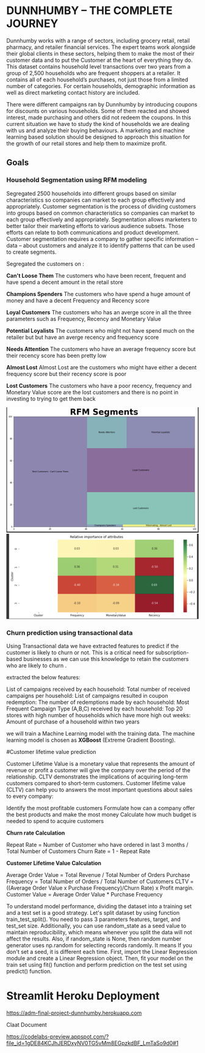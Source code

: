 # DUNNHUMBY – THE COMPLETE JOURNEY

Dunnhumby works with a range of sectors, including grocery retail, retail pharmacy, and retailer financial services. The expert teams work alongside their global clients in these sectors, helping them to make the most of their customer data and to put the Customer at the heart of everything they do. This dataset contains household level transactions over two years from a group of 2,500 households who are frequent shoppers at a retailer. It contains all of each household’s purchases, not just those from a limited number of categories. For certain households, demographic information as well as direct marketing contact history are included.

There were different campaigns ran by Dunnhumby by introducing coupons for discounts on various households. Some of them reacted and showed interest, made purchasing and others did not redeem the coupons. In this current situation we have to study the kind of households we are dealing with us and analyze their buying behaviours. A marketing and machine learning based solution should be designed to approach this situation for the growth of our retail stores and help them to maximize profit.


## Goals

### Household Segmentation using RFM modeling

Segregated 2500 households into different groups based on similar characteristics so companies can market to each group effectively and appropriately. Customer segmentation is the process of dividing customers into groups based on common characteristics so companies can market to each group effectively and appropriately. Segmentation allows marketers to better tailor their marketing efforts to various audience subsets. Those efforts can relate to both communications and product development. Customer segmentation requires a company to gather specific information – data – about customers and analyze it to identify patterns that can be used to create segments.

Segregated the customers on :

**Can't Loose Them** 
The customers who have been recent, frequent and have spend a decent amount in the retail store

**Champions Spenders**
The customers who have spend a huge amount of money and have a decent Frequency and Recency score

**Loyal Customers**
The customers who has an averge score in all the three parameters such as Frequency, Recency and Monetary Value

**Potential Loyalists**
The customers who might not have spend much on the retailer but but have an averge recency and frequency score

**Needs Attention**
The customers who have an average frequency score but their recency score has been pretty low

**Almost Lost**
Almost Lost are the customers who might have either a decent frequency score but their recency score is poor

**Lost Customers**
The customers who have a poor recency, frequency and Monetary Value score are the lost customers and there is no point in investing to trying to get them back

<img src="/readme_images/custseg.png"/>

<img src="/readme_images/importance.png"/>

### Churn prediction using transactional data

Using Transactional data we have extracted features to predict if the customer is likely to churn or not. This is a critical need for subscription-based businesses as we can use this knowledge to retain the customers who are likely to churn .

extracted the below features:

List of campaigns received by each household:
Total number of received campaigns per household:
List of campaigns resulted in coupon redemption:
The number of redemptions made by each household:
Most Frequent Campaign Type (A,B,C) received by each household:
Top 20 stores with high number of households which have more high out weeks:
Amount of purchase of a household within two years

we will train a Machine Learning model with the training data. The machine learning model is chosen as **XGBoost** (Extreme Gradient Boosting).

#Customer lifetime value prediction

Customer Lifetime Value is a monetary value that represents the amount of revenue or profit a customer will give the company over the period of the relationship.
CLTV demonstrates the implications of acquiring long-term customers compared to short-term customers.
Customer lifetime value (CLTV) can help you to answers the most important questions about sales to every company:

Identify the most profitable customers
Formulate how can a company offer the best products and make the most money
Calculate how much budget is needed to spend to acquire customers


**Churn rate Calculation**

Repeat Rate = Number of Customer who have ordered in last 3 months / Total Number of Customers
Churn Rate = 1 - Repeat Rate

**Customer Lifetime Value Calculation**

Average Order Value = Total Revenue / Total Number of Orders
Purchase Frequency = Total Number of Orders / Total Number of Customers
CLTV = ((Average Order Value x Purchase Frequency)/Churn Rate) x Profit margin.
Customer Value = Average Order Value * Purchase Frequency

To understand model performance, dividing the dataset into a training set and a test set is a good strategy.
Let's split dataset by using function train_test_split(). You need to pass 3 parameters features, target, and test_set size. Additionally, you can use random_state as a seed value to maintain reproducibility, which means whenever you split the data will not affect the results. Also, if random_state is None, then random number generator uses np.random for selecting records randomly. It means If you don't set a seed, it is different each time.
First, import the Linear Regression module and create a Linear Regression object. Then, fit your model on the train set using fit() function and perform prediction on the test set using predict() function.

# Streamlit Heroku Deployment

https://adm-final-project-dunnhumby.herokuapp.com


Claat Document 

https://codelabs-preview.appspot.com/?file_id=1gDE84KCJhJERDxyNV0TG5vMm8EGpzkdBF_LmTaSo9d0#1